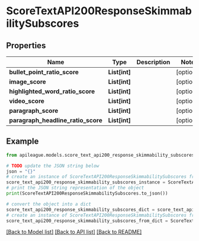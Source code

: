 # ScoreTextAPI200ResponseSkimmabilitySubscores


## Properties

Name | Type | Description | Notes
------------ | ------------- | ------------- | -------------
**bullet_point_ratio_score** | **List[int]** |  | [optional] 
**image_score** | **List[int]** |  | [optional] 
**highlighted_word_ratio_score** | **List[int]** |  | [optional] 
**video_score** | **List[int]** |  | [optional] 
**paragraph_score** | **List[int]** |  | [optional] 
**paragraph_headline_ratio_score** | **List[int]** |  | [optional] 

## Example

```python
from apileague.models.score_text_api200_response_skimmability_subscores import ScoreTextAPI200ResponseSkimmabilitySubscores

# TODO update the JSON string below
json = "{}"
# create an instance of ScoreTextAPI200ResponseSkimmabilitySubscores from a JSON string
score_text_api200_response_skimmability_subscores_instance = ScoreTextAPI200ResponseSkimmabilitySubscores.from_json(json)
# print the JSON string representation of the object
print(ScoreTextAPI200ResponseSkimmabilitySubscores.to_json())

# convert the object into a dict
score_text_api200_response_skimmability_subscores_dict = score_text_api200_response_skimmability_subscores_instance.to_dict()
# create an instance of ScoreTextAPI200ResponseSkimmabilitySubscores from a dict
score_text_api200_response_skimmability_subscores_from_dict = ScoreTextAPI200ResponseSkimmabilitySubscores.from_dict(score_text_api200_response_skimmability_subscores_dict)
```
[[Back to Model list]](../README.md#documentation-for-models) [[Back to API list]](../README.md#documentation-for-api-endpoints) [[Back to README]](../README.md)


